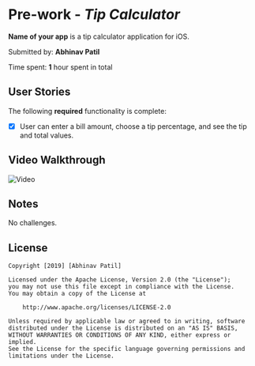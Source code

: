 # Pre-work - *Tip Calculator*

**Name of your app** is a tip calculator application for iOS.

Submitted by: **Abhinav Patil**

Time spent: **1** hour spent in total

## User Stories

The following **required** functionality is complete:

* [x] User can enter a bill amount, choose a tip percentage, and see the tip and total values.

## Video Walkthrough 

<img src='http://g.recordit.co/uan0wf7zvx.gif' title='Video' width='' alt='Video' />

## Notes

No challenges.

## License

    Copyright [2019] [Abhinav Patil]

    Licensed under the Apache License, Version 2.0 (the "License");
    you may not use this file except in compliance with the License.
    You may obtain a copy of the License at

        http://www.apache.org/licenses/LICENSE-2.0

    Unless required by applicable law or agreed to in writing, software
    distributed under the License is distributed on an "AS IS" BASIS,
    WITHOUT WARRANTIES OR CONDITIONS OF ANY KIND, either express or implied.
    See the License for the specific language governing permissions and
    limitations under the License.

